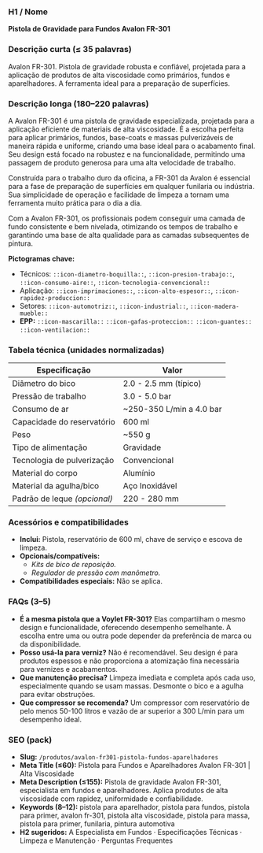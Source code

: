 ### H1 / Nome
**Pistola de Gravidade para Fundos Avalon FR-301**

### Descrição curta (≤ 35 palavras)
Avalon FR-301. Pistola de gravidade robusta e confiável, projetada para a aplicação de produtos de alta viscosidade como primários, fundos e aparelhadores. A ferramenta ideal para a preparação de superfícies.

### Descrição longa (180–220 palavras)
A Avalon FR-301 é uma pistola de gravidade especializada, projetada para a aplicação eficiente de materiais de alta viscosidade. É a escolha perfeita para aplicar primários, fundos, base-coats e massas pulverizáveis de maneira rápida e uniforme, criando uma base ideal para o acabamento final. Seu design está focado na robustez e na funcionalidade, permitindo uma passagem de produto generosa para uma alta velocidade de trabalho.

Construída para o trabalho duro da oficina, a FR-301 da Avalon é essencial para a fase de preparação de superfícies em qualquer funilaria ou indústria. Sua simplicidade de operação e facilidade de limpeza a tornam uma ferramenta muito prática para o dia a dia.

Com a Avalon FR-301, os profissionais podem conseguir uma camada de fundo consistente e bem nivelada, otimizando os tempos de trabalho e garantindo uma base de alta qualidade para as camadas subsequentes de pintura.

**Pictogramas chave:**
- Técnicos: `::icon-diametro-boquilla::`, `::icon-presion-trabajo::`, `::icon-consumo-aire::`, `::icon-tecnologia-convencional::`
- Aplicação: `::icon-imprimaciones::`, `::icon-alto-espesor::`, `::icon-rapidez-produccion::`
- Setores: `::icon-automotriz::`, `::icon-industrial::`, `::icon-madera-mueble::`
- **EPP:** `::icon-mascarilla::` `::icon-gafas-proteccion::` `::icon-guantes::` `::icon-ventilacion::`

### Tabela técnica (unidades normalizadas)
| **Especificação** | **Valor** |
|---|---|
| Diâmetro do bico | 2.0 - 2.5 mm (típico) |
| Pressão de trabalho | 3.0 - 5.0 bar |
| Consumo de ar | ~250-350 L/min a 4.0 bar |
| Capacidade do reservatório | 600 ml |
| Peso | ~550 g |
| Tipo de alimentação | Gravidade |
| Tecnologia de pulverização | Convencional |
| Material do corpo | Alumínio |
| Material da agulha/bico | Aço Inoxidável |
| Padrão de leque *(opcional)* | 220 - 280 mm |

### Acessórios e compatibilidades
- **Inclui:** Pistola, reservatório de 600 ml, chave de serviço e escova de limpeza.
- **Opcionais/compatíveis:**
  - *Kits de bico de reposição.*
  - *Regulador de pressão com manômetro.*
- **Compatibilidades especiais:** Não se aplica.

### FAQs (3–5)
- **É a mesma pistola que a Voylet FR-301?** Elas compartilham o mesmo design e funcionalidade, oferecendo desempenho semelhante. A escolha entre uma ou outra pode depender da preferência de marca ou da disponibilidade.
- **Posso usá-la para verniz?** Não é recomendável. Seu design é para produtos espessos e não proporciona a atomização fina necessária para vernizes e acabamentos.
- **Que manutenção precisa?** Limpeza imediata e completa após cada uso, especialmente quando se usam massas. Desmonte o bico e a agulha para evitar obstruções.
- **Que compressor se recomenda?** Um compressor com reservatório de pelo menos 50-100 litros e vazão de ar superior a 300 L/min para um desempenho ideal.

### SEO (pack)
- **Slug:** `/produtos/avalon-fr301-pistola-fundos-aparelhadores`
- **Meta Title (≤60):** Pistola para Fundos e Aparelhadores Avalon FR-301 | Alta Viscosidade
- **Meta Description (≤155):** Pistola de gravidade Avalon FR-301, especialista em fundos e aparelhadores. Aplica produtos de alta viscosidade com rapidez, uniformidade e confiabilidade.
- **Keywords (8–12):** pistola para aparelhador, pistola para fundos, pistola para primer, avalon fr-301, pistola alta viscosidade, pistola para massa, pistola para primer, funilaria, pintura automotiva
- **H2 sugeridos:** A Especialista em Fundos · Especificações Técnicas · Limpeza e Manutenção · Perguntas Frequentes